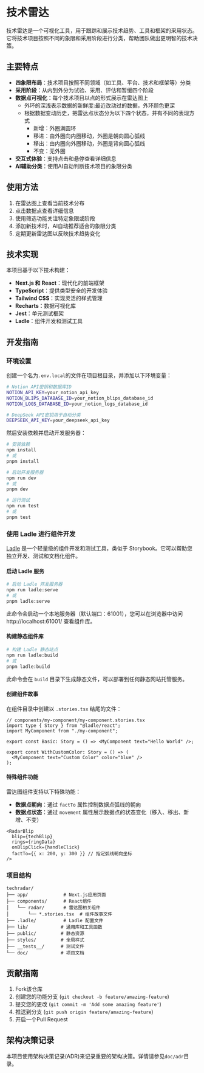 # 技术雷达

技术雷达是一个可视化工具，用于跟踪和展示技术趋势、工具和框架的采用状态。它将技术项目按照不同的象限和采用阶段进行分类，帮助团队做出更明智的技术决策。

## 主要特点

- **四象限布局**：技术项目按照不同领域（如工具、平台、技术和框架等）分类
- **采用阶段**：从内到外分为试验、采用、评估和暂缓四个阶段
- **数据点可视化**：每个技术项目以点的形式展示在雷达图上
    - 外环的深浅表示数据的新鲜度:最近改动过的数据，外环颜色更深
    - 根据数据变动历史，把雷达点状态分为以下四个状态，并有不同的表现方式
        - 新增：外圈满圆环
        - 移进：由外圈向内圈移动，外圈是朝向圆心弧线
        - 移出：由内圈向外圈移动，外圈是背向圆心弧线
        - 不变：无外圈
- **交互式体验**：支持点击和悬停查看详细信息
- **AI辅助分类**：使用AI自动判断技术项目的象限分类

## 使用方法

1. 在雷达图上查看当前技术分布
2. 点击数据点查看详细信息
3. 使用筛选功能关注特定象限或阶段
4. 添加新技术时，AI自动推荐适合的象限分类
5. 定期更新雷达图以反映技术趋势变化

## 技术实现

本项目基于以下技术构建：
- **Next.js 和 React**：现代化的前端框架
- **TypeScript**：提供类型安全的开发体验
- **Tailwind CSS**：实现灵活的样式管理
- **Recharts**：数据可视化库
- **Jest**：单元测试框架
- **Ladle**：组件开发和测试工具

## 开发指南

### 环境设置

创建一个名为`.env.local`的文件在项目根目录，并添加以下环境变量：

```bash
# Notion API密钥和数据库ID
NOTION_API_KEY=your_notion_api_key
NOTION_BLIPS_DATABASE_ID=your_notion_blips_database_id
NOTION_LOGS_DATABASE_ID=your_notion_logs_database_id

# DeepSeek API密钥用于自动分类
DEEPSEEK_API_KEY=your_deepseek_api_key
```

然后安装依赖并启动开发服务器：

```bash
# 安装依赖
npm install
# 或
pnpm install

# 启动开发服务器
npm run dev
# 或
pnpm dev

# 运行测试
npm run test
# 或
pnpm test
```

### 使用 Ladle 进行组件开发

[Ladle](https://ladle.dev/) 是一个轻量级的组件开发和测试工具，类似于 Storybook。它可以帮助您独立开发、测试和文档化组件。

#### 启动 Ladle 服务

```bash
# 启动 Ladle 开发服务器
npm run ladle:serve
# 或
pnpm ladle:serve
```

此命令会启动一个本地服务器（默认端口：61001），您可以在浏览器中访问 http://localhost:61001/ 查看组件库。

#### 构建静态组件库

```bash
# 构建 Ladle 静态站点
npm run ladle:build
# 或
pnpm ladle:build
```

此命令会在 `build` 目录下生成静态文件，可以部署到任何静态网站托管服务。

#### 创建组件故事

在组件目录中创建以 `.stories.tsx` 结尾的文件：

```tsx
// components/my-component/my-component.stories.tsx
import type { Story } from "@ladle/react";
import MyComponent from "./my-component";

export const Basic: Story = () => <MyComponent text="Hello World" />;

export const WithCustomColor: Story = () => (
  <MyComponent text="Custom Color" color="blue" />
);
```

#### 特殊组件功能

雷达图组件支持以下特殊功能：

- **数据点朝向**：通过 `factTo` 属性控制数据点弧线的朝向
- **数据点状态**：通过 `movement` 属性展示数据点的状态变化（移入、移出、新增、不变）

```tsx
<RadarBlip 
  blip={techBlip} 
  rings={ringData}
  onBlipClick={handleClick}
  factTo={{ x: 200, y: 300 }} // 指定弧线朝向坐标
/>
```

### 项目结构

```
techradar/
├── app/             # Next.js应用页面
├── components/      # React组件
│   └── radar/       # 雷达图相关组件
│       └── *.stories.tsx  # 组件故事文件
├── .ladle/          # Ladle 配置文件
├── lib/            # 通用库和工具函数
├── public/         # 静态资源
├── styles/         # 全局样式
├── __tests__/      # 测试文件
└── doc/            # 项目文档
```

## 贡献指南

1. Fork该仓库
2. 创建您的功能分支 (`git checkout -b feature/amazing-feature`)
3. 提交您的更改 (`git commit -m 'Add some amazing feature'`)
4. 推送到分支 (`git push origin feature/amazing-feature`)
5. 开启一个Pull Request

## 架构决策记录

本项目使用架构决策记录(ADR)来记录重要的架构决策。详情请参见`doc/adr`目录。